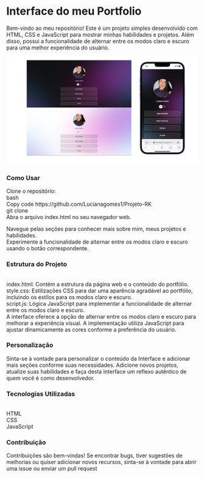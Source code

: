 <h1>Interface do meu Portfolio </h1>

Bem-vindo ao meu repositório! Este é um projeto simples desenvolvido com HTML, CSS e JavaScript para mostrar minhas habilidades e projetos. Além disso, possui a funcionalidade de alternar entre os modos claro e escuro para uma melhor experiência do usuário.

<img src="assets/Design sem nome (4).png" alt="">

<h3>Como Usar</h3>
Clone o repositório:
<br>
bash
<br>
Copy code https://github.com/Lucianagomes1/Projeto-RK
<br>
git clone 
<br>
Abra o arquivo index.html no seu navegador web.
<br>

Navegue pelas seções para conhecer mais sobre mim, meus projetos e habilidades.
<br>
Experimente a funcionalidade de alternar entre os modos claro e escuro usando o botão correspondente.
<br>
<h3>Estrutura do Projeto</h3>
<br>
index.html: Contém a estrutura da página web e o conteúdo do portfólio.
<br>
style.css: Estilizações CSS para dar uma aparência agradável ao portfólio, incluindo os estilos para os modos claro e escuro.
<br>
script.js: Lógica JavaScript para implementar a funcionalidade de alternar entre os modos claro e escuro.
<br>
A interface oferece a opção de alternar entre os modos claro e escuro para melhorar a experiência visual. A implementação utiliza JavaScript para ajustar dinamicamente as cores conforme a preferência do usuário.
<br>
<h3>Personalização</h3>
Sinta-se à vontade para personalizar o conteúdo da Interface e adicionar mais seções conforme suas necessidades. Adicione novos projetos, atualize suas habilidades e faça desta interface um reflexo autêntico de quem você é como desenvolvedor.
<br>

<h3>Tecnologias Utilizadas</h3>
<br>
HTML
<br>
CSS
<br>
JavaScript
<br>
<h3>Contribuição</h3>
Contribuições são bem-vindas! Se encontrar bugs, tiver sugestões de melhorias ou quiser adicionar novos recursos, sinta-se à vontade para abrir uma issue ou enviar um pull request


